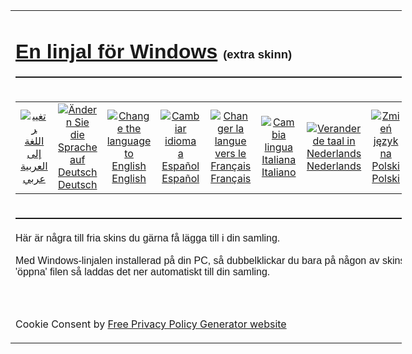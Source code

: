 <!DOCTYPE HTML>
<html lang="sv">
<head>
  <meta name="generator" content="HTML Tidy for HTML5 for Windows version 5.8.0">
  <title>une Règle pour Windows - peaux supplémentaires</title>
  <meta content="text/html; charset=utf-8" http-equiv="Content-Type">
  <meta name="keywords" content="ruler,on screen ruler,online ruler,screen ruler,pixel ruler,ruler on screen,ruler online,a ruler,onscreen ruler,free ruler,reading guide,on screen reading guide,online reading guide,free,freeware">
  <meta name="description" content="Free on screen pixel ruler | reading guide for Windows - with customizable skins.">
  <link rel="stylesheet" href="lightbox.css" type="text/css" media="screen">
  <script type="text/javascript" src="prototype.js"></script>
  <script type="text/javascript" src="scriptaculous.js?load=effects"></script>
  <script type="text/javascript" src="lightbox.js"></script>
  <style type="text/css">
  .style1 {
        text-align: left;
  }
  .style13 {
        font-family: Arial;
  }
  .style16 {
        border-width: 0px;
  }
  .style17 {
        text-align: left;
        font-family: Arial;
  }
  .style18 {
        border-width: 0;
  }
  .style19 {
        font-family: Arial;
        text-align: center;
  }
  .auto-style1 {
        text-align: center;
  }
  </style><!-- Global site tag (gtag.js) - Google Analytics -->

  <script type="text/plain" cookie-consent="tracking" async src="https://www.googletagmanager.com/gtag/js?id=G-BJX77T610Z"></script>
  <script type="text/plain" cookie-consent="tracking">
  window.dataLayer = window.dataLayer || [];
  function gtag(){dataLayer.push(arguments);}
  gtag('js', new Date());

  gtag('config', 'G-BJX77T610Z');
  </script>
</head>
<body>
  <center>
    <table style="width: 626; height: 615; text-align: left; margin-left: auto; margin-right: auto;" border="0" cellpadding="2">
      <tbody>
        <tr>
          <td style="text-align: center;" colspan="2" rowspan="1">
            <h1 style="text-align: left; height: 37px;"><span style="font-family: Arial;"><a href="https://www.arulerforwindows.com/fr/index.html">En linjal för Windows</a> <small><small><small>(extra skinn)</small></small></small></span></h1>
            <hr style="width: 750; height: 2px;">
          </td>
        </tr>
        <tr>
          <td style="text-align: center;" colspan="2">
            <table style="width: 100%">
              <tr>
			    <td class="auto-style1"><a href="https://www.arulerforwindows.com/ar/index.html"><img alt="تغيير اللغة إلى العربية" src="https://www.arulerforwindows.com/images/flags/ar.png" class="auto-style1"></a><br>
                  <a href="https://www.arulerforwindows.com/ar/skins.html">عربي</a>
                </td>
                <td class="auto-style1">
                  <a href="https://www.arulerforwindows.com/de/skins.html"><img alt="Ändern Sie die Sprache auf Deutsch" src="https://www.arulerforwindows.com/images/flags/de.png" class="auto-style1"></a><br>
                  <a href="https://www.arulerforwindows.com/de/skins.html">Deutsch</a>
                </td>
                <td class="auto-style1">
                  <a href="https://www.arulerforwindows.com/skins.html"><img alt="Change the language to English" src="https://www.arulerforwindows.com/images/flags/en_uk.png" class="auto-style1"></a><br>
                  <a href="https://www.arulerforwindows.com/skins.html">English</a>
                </td>
                <td class="auto-style1">
                  <a href="https://www.arulerforwindows.com/es/pieles.html"><img alt="Cambiar idioma a Español" src="https://www.arulerforwindows.com/images/flags/es.png" class="auto-style1"></a><br>
                  <a href="https://www.arulerforwindows.com/es/pieles.html">Español</a>
                </td>
                <td class="auto-style1">
                  <a href="https://www.arulerforwindows.com/fr/peaux.html"><img alt="Changer la langue vers le Français" src="https://www.arulerforwindows.com/images/flags/fr.png" class="auto-style1"></a><br>
                  <a href="https://www.arulerforwindows.com/fr/peaux.html">Français</a>
                </td>
                <td class="auto-style1">
                  <a href="https://www.arulerforwindows.com/it/pelli.html"><img alt="Cambia lingua Italiana" src="https://www.arulerforwindows.com/images/flags/it.png" class="auto-style1"></a><br>
                  <a href="https://www.arulerforwindows.com/it/pelli.html">Italiano</a>
                </td>
                <td class="style10">
                  <a href="https://www.arulerforwindows.com/nl/index.html"><img alt="Verander de taal in Nederlands" src="https://www.arulerforwindows.com/images/flags/nl.png" class="auto-style1"></a><br>
                  <a href="https://www.arulerforwindows.com/nl/index.html">Nederlands</a>
                </td>
                <td class="auto-style1">
                  <a href="https://www.arulerforwindows.com/pl/skorki.html"><img alt="Zmień język na Polski" src="https://www.arulerforwindows.com/images/flags/pl.png" class="auto-style1"></a><br>
                  <a href="https://www.arulerforwindows.com/pl/skorki.html">Polski</a>
                </td>
                <td class="auto-style1">
                  <a href="https://www.arulerforwindows.com/pt/peles.html"><img alt="Zmień język na Portugalski" src="https://www.arulerforwindows.com/images/flags/pt.png" class="auto-style1"></a><br>
                  <a href="https://www.arulerforwindows.com/pt/peles.html">Português</a>
                </td>
                <td class="auto-style1">
                  <a href="https://www.arulerforwindows.com/sv/skinn.html"><img alt="Ändra språk till svenska" src="https://www.arulerforwindows.com/images/flags/sv.png" class="auto-style1"></a><br>
                  <a href="https://www.arulerforwindows.com/sv/skinn.html">Svenska</a>
                </td>
              </tr>
            </table>
          </td>
        </tr>
        <tr>
          <td style="text-align: center;" colspan="2">
            <hr style="width: 750; height: 2px;">
          </td>
        </tr>
        <tr>
          <td colspan="3" class="style1"><span style="font-family: Arial;">Här är några till fria skins du gärna få lägga till i din samling.<br>
          <br>
          Med Windows-linjalen installerad på din PC, så dubbelklickar du bara på någon av skinsen nedan, väljer att 'öppna' filen så laddas det ner automatiskt till din samling.<br>
          &nbsp;</span></td>
        </tr>
        <tr>
          <td style="width: 200px;" rowspan="9">
            <script type="text/plain" cookie-consent="targeting">
            <!--
            google_ad_client = "pub-5016632661961945";32661961945";
            /* 160x600 - Text Only */
            google_ad_slot = "9871811656";
            google_ad_width = 160;
            google_ad_height = 600;
            //-->
            </script> 
            <script type="text/plain" cookie-consent="targeting" src="http://pagead2.googlesyndication.com/pagead/show_ads.js"></script><br>
            &nbsp;<br>
            <script type="text/javascript">





            <!--
            google_ad_client = "pub-5016632661961945";
            /* Text Only 160x600 - 2 */
            google_ad_slot = "6673526034";
            google_ad_width = 160;
            google_ad_height = 600;
            //-->
            </script> 
            <script type="text/plain" cookie-consent="targeting" src="http://pagead2.googlesyndication.com/pagead/show_ads.js"></script><br>
            &nbsp;
          </td>
          <td style="width: 880px;">
            <span class="style13">Aqua</span><br>
            <a href="RulerDefinition_Aqua.ar4w"><img alt="Aqua" height="100" src="../skins/Aqua.png" width="400" class="style16"></a><br>
            <br>
          </td>
        </tr>
        <tr>
          <td style="width: 880px;">
            <span class="style13">Norrsken</span><br>
            <a href="RulerDefinition_Norrsken.ar4w"><img alt="Aurore boréale" height="100" src="../skins/AuroraBorealis.png" width="400" class="style16"></a><br>
            <span class="style13">med tack vare Madx1980, <a href="http://commons.wikimedia.org/wiki/File:Aurora_Borealis_in_north_pole.jpg">commons.wikimedia.org</a></span><br>
            &nbsp;<br>
          </td>
        </tr>
        <tr>
          <td style="width: 880px;"><span class="style13">Tegelvägg<br>
          <a href="RulerDefinition_Tegelvagg.ar4w"><img alt="Brick Wall" src="../skins/BrickWall.png" height="100" width="400" class="style18"></a></span><br class="style13">
          <span class="style13">med tack vare Petr Kratochvil, <a href="http://www.publicdomainpictures.net/view-image.php?image=1281&amp;picture=brick-wall">www.publicdomainpictures.net</a></span><br>
          &nbsp;<br></td>
        </tr>
        <tr>
          <td style="width: 880px;"><span class="style13">Gräs<br>
          <a href="RulerDefinition_Gras.ar4w"><img alt="Herbe" height="100" src="../skins/grass.png" width="400" class="style18"></a></span><br class="style13">
          <span class="style13">med tack vare Don Harvey, <a href="http://donhavey.com/blog/tutorials/ik-springy-grass/">www.donhavey.com</a></span><br>
          &nbsp;</td>
        </tr>
        <tr>
          <td style="width: 880px;"><span class="style13">Kattunge<br>
          <a href="RulerDefinition_Kattunge.ar4w"><img alt="Chaton" height="100" src="../skins/kitten.png" width="400" class="style18"></a></span><br class="style13">
          <span class="style13">med tack vare luckywhitegirl, <a href="http://www.flickr.com/photos/luckywhitegirl/2541902083">www.flickr.com</a></span><br>
          &nbsp;<br></td>
        </tr>
        <tr>
          <td style="width: 880px;"><span class="style13">Gran<br>
          <a href="RulerDefinition_Gran.ar4w"><img alt="Gran" height="100" src="../skins/spruce.png" width="400" class="style18"></a></span><br class="style13">
          <span class="style13">Tagit med min egen kamera<br>
          &nbsp;</span><br></td>
        </tr>
        <tr>
          <td style="width: 880px;"><span class="style13">Regnbåge</span><br>
          <span style="font-family: Arial;"><a href="RulerDefinition_Regnbage.ar4w"><img alt="Arc en cie" class="style16" height="100" src="../skins/rainbow.png" width="400"></a><br>
          med tack vare Thelma, <a href="http://thelma1.deviantart.com/">thelma1.deviantart.com</a></span><br>
          &nbsp;</td>
        </tr>
        <tr>
          <td style="width: 880px;" class="style17">Skola av Athens<br>
          <span style="font-family: Arial;"><a href="RulerDefinition_Skola%20av%20Athens.ar4w"><img alt="School of Athens" class="style16" height="100" src="../skins/ShoolOfAthens.png" width="400"></a></span><br>
          med tack vare Raphael</td>
        </tr>
        <tr>
          <td style="width: 880px;" class="style1">
            <table style="width: 100%" cellpadding="0">
              <tr>
                <td>&nbsp;&nbsp;&nbsp;&nbsp;</td>
                <td><span style="font-family: Arial;" class="textstyle0">&nbsp;</span></td>
              </tr>
            </table>
          </td>
        </tr>
        <tr>
          <td colspan="2" class="style17"><strong>Dela skins:</strong> med Windows-linjalen kan du klicka på 'Locate'-knappen i Skins-fönstret för att se var dina skins finns lagrade på din dator. Du kan sedan e-posta dem till dina vänner. När din vän fått ditt skin så dubbelklickar de bara på dem för att lägga till dem i sina egna samlingar.<br></td>
        </tr>
        <tr>
          <td colspan="2" class="style19">
            &nbsp;&nbsp;<br>
            <a href="SoutienMaintenant.html">Donera</a><br>
            <br>
            <a href="https://www.arulerforwindows.com/arulersetupv39.exe">Nedladdning</a> <a href="https://www.arulerforwindows.com/fr/index.html">En linjal för Windows</a><br>
            <br>
            <a href="https://www.arulerforwindows.com/sv">Gå tillbaka till en linjal för Windows hemsida</a><br>
          </td>
        </tr>
        <tr>
          <td colspan="2" class="style19">
            <hr style="width: 100%; height: 2px;">
          </td>
        </tr>
        <tr>
          <td colspan="2" rowspan="1"><span style="font-family: Arial;"><small><big><a href="mailto:info@arulerforwindows.com">info@arulerforwindows.com</a>&nbsp;&nbsp;Copyright © 2006 - 2024 Rob Latour. Eftertryck förbjudes.</big></small></span></td>
        </tr>
        <tr>
          <td colspan="2" valign="top">
            <hr style="width: 100%; height: 2px;">
          </td>
          <td>&nbsp;</td>
        </tr>
      </tbody>
    </table>
  </center><!-- Cookie Consent by https://www.FreePrivacyPolicy.com -->
  <script type="text/javascript" src="//www.freeprivacypolicy.com/public/cookie-consent/4.0.0/cookie-consent.js" charset="UTF-8"></script> 
  <script type="text/javascript" charset="UTF-8">



  document.addEventListener('DOMContentLoaded', function () {
  cookieconsent.run({"notice_banner_type":"simple","consent_type":"express","palette":"light","language":"sv","page_load_consent_levels":["strictly-necessary"],"notice_banner_reject_button_hide":false,"preferences_center_close_button_hide":false,"page_refresh_confirmation_buttons":false,"website_name":"rlatour.com","website_privacy_policy_url":"https://rlatour.com/privacy.html"});
  });
  </script> <noscript>Cookie Consent by <a href="https://www.freeprivacypolicy.com/" rel="nofollow noopener">Free Privacy Policy Generator website</a></noscript> <!-- End Cookie Consent -->
</body>
</html>
